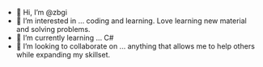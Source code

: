 - 👋 Hi, I’m @zbgi
- 👀 I’m interested in ... coding and learning. Love learning new material and solving problems.
- 🌱 I’m currently learning ... C#
- 💞️ I’m looking to collaborate on ... anything that allows me to help others while expanding my skillset.

<!---
zbgi/zbgi is a ✨ special ✨ repository because its `README.md` (this file) appears on your GitHub profile.
You can click the Preview link to take a look at your changes.
--->
